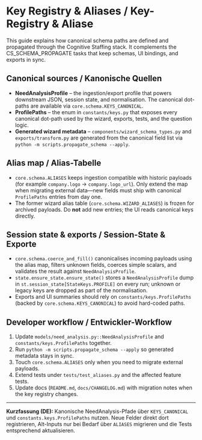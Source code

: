 # Key Registry & Aliases / Key-Registry & Aliase

This guide explains how canonical schema paths are defined and propagated through
the Cognitive Staffing stack. It complements the CS_SCHEMA_PROPAGATE tasks that
keep schemas, UI bindings, and exports in sync.

## Canonical sources / Kanonische Quellen

- **NeedAnalysisProfile** – the ingestion/export profile that powers
  downstream JSON, session state, and normalisation. The canonical dot-paths are
  available via `core.schema.KEYS_CANONICAL`.
- **ProfilePaths** – the enum in `constants/keys.py` that exposes every
  canonical dot-path used by the wizard, exports, tests, and the question logic.
- **Generated wizard metadata** – `components/wizard_schema_types.py` and
  `exports/transform.py` are generated from the canonical field list via
  `python -m scripts.propagate_schema --apply`.

## Alias map / Alias-Tabelle

- `core.schema.ALIASES` keeps ingestion compatible with historic payloads (for
  example `company.logo` → `company.logo_url`). Only extend the map when
  migrating external data—new fields must ship with canonical `ProfilePaths`
  entries from day one.
- The former wizard alias table (`core.schema.WIZARD_ALIASES`) is frozen for
  archived payloads. Do **not** add new entries; the UI reads canonical keys
  directly.

## Session state & exports / Session-State & Exporte

- `core.schema.coerce_and_fill()` canonicalises incoming payloads using the
  alias map, filters unknown fields, coerces simple scalars, and validates the
  result against `NeedAnalysisProfile`.
- `state.ensure_state.ensure_state()` stores a `NeedAnalysisProfile` dump in
  `st.session_state[StateKeys.PROFILE]` on every run; unknown or legacy keys are
  dropped as part of the normalisation.
- Exports and UI summaries should rely on `constants/keys.ProfilePaths`
  (backed by `core.schema.KEYS_CANONICAL`) to avoid hard-coded paths.

## Developer workflow / Entwickler-Workflow

1. Update `models/need_analysis.py::NeedAnalysisProfile` and
   `constants/keys.ProfilePaths` together.
2. Run `python -m scripts.propagate_schema --apply` so generated metadata stays
   in sync.
3. Touch `core.schema.ALIASES` only when you need to migrate external payloads.
4. Extend tests under `tests/test_aliases.py` and the affected feature tests.
5. Update docs (`README.md`, `docs/CHANGELOG.md`) with migration notes when the
   key registry changes.

---

**Kurzfassung (DE):** Kanonische NeedAnalysis-Pfade über `KEYS_CANONICAL`
und `constants.keys.ProfilePaths` nutzen. Neue Felder direkt dort
registrieren, Alt-Inputs nur bei Bedarf über `ALIASES` migrieren und die Tests
entsprechend aktualisieren.
